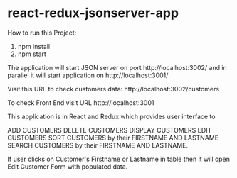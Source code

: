 # react-redux-jsonserver-app


How to run this Project:

1. npm install
2. npm start

The application will start JSON server on port http://localhost:3002/ and in parallel
it will start application on http://localhost:3001/

Visit this URL to check customers data: http://localhost:3002/customers

To check Front End visit URL http://localhost:3001

This application is in React and Redux which provides user interface to 

ADD CUSTOMERS
DELETE CUSTOMERS
DISPLAY CUSTOMERS
EDIT CUSTOMERS
SORT CUSTOMERS by their FIRSTNAME AND LASTNAME
SEARCH CUSTOMERS by their FIRSTNAME AND LASTNAME.

If user clicks on Customer's Firstname or Lastname in table then it will open Edit Customer Form with populated data.
